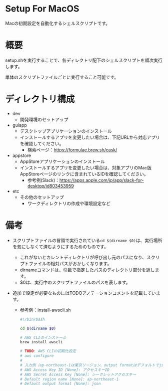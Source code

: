 # Setup For MacOS
Macの初期設定を自動化するシェルスクリプトです。

# 概要
setup.shを実行することで、各ディレクトリ配下のシェルスクリプトを順次実行します。

単体のスクリプトファイルごとに実行すること可能です。

# ディレクトリ構成
- dev
  - 開発環境のセットアップ
- guiapp
  - デスクトップアプリケーションのインストール
  - インストールするアプリを変更したい場合は、下記URLから対応アプリを確認してください。
    - 検索ページ：https://formulae.brew.sh/cask/
- appstore
  - AppStoreアプリケーションのインストール
  - インストールするアプリを変更したい場合は、対象アプリのMac版AppStoreページのリンクに含まれているIDを確認してください。
    - 参考例(Slack)：https://apps.apple.com/jp/app/slack-for-desktop/id803453959
- etc
  - その他のセットアップ
    - ワークディレクトリの作成や環境設定など

# 備考
- スクリプトファイルの冒頭で実行されている`cd $(dirname $0)`は、実行場所を気にしなくて済むようにするためのものです。
  - これがないとカレントディレクトリが呼び出し元のパスになり、スクリプトファイルの相対パスがおかしくなります。
  - dirnameコマンドは、引数で指定したパスのディレクトリ部分を返します。
  - $0は、実行中のスクリプトファイルのパスを表します。

- 追加で設定が必要なものにはTODOアノテーションコメントを記載しています。
  - 参考例：install-awscli.sh
    ```bash
    #!/bin/bash

    cd $(dirname $0)
  
    # AWS CLIのインストール
    brew install awscli
  
    # TODO: AWS CLIの初期化設定
    # aws configure
    #
    # 入力例（ap-northeast-1は東京リージョン、output formatはデフォルトでjson形式）
    # AWS Access Key ID [None]: アクセスキーID
    # AWS Secret Access Key [None]: シークレットアクセスキー
    # Default region name [None]: ap-northeast-1
    # Default output format [None]: json
    ```